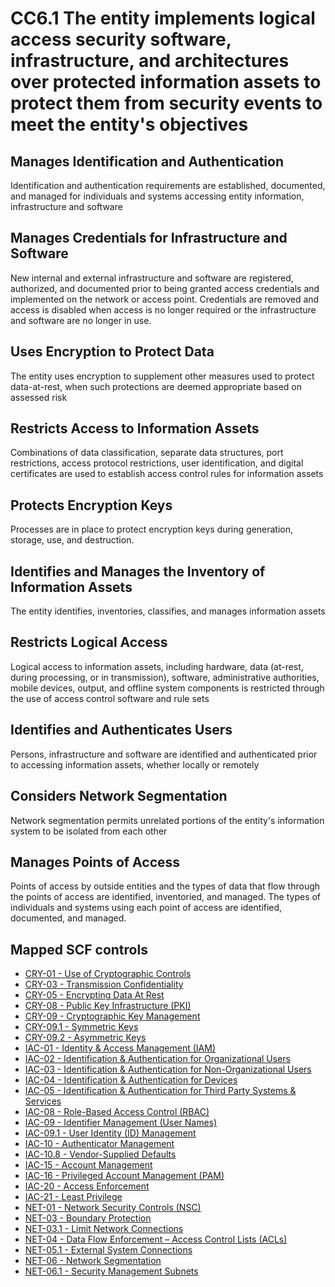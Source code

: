 # CC6.1 The entity implements logical access security software, infrastructure, and architectures over protected information assets to protect them from security events to meet the entity's objectives
## Manages Identification and Authentication
Identification and authentication requirements are established, documented, and managed for individuals and systems accessing entity information, infrastructure and software
## Manages Credentials for Infrastructure and Software
New internal and external infrastructure and software are registered, authorized, and documented prior to being granted access credentials and implemented on the network or access point. Credentials are removed and access is disabled when access is no longer required or the infrastructure and software are no longer in use.
## Uses Encryption to Protect Data
The entity uses encryption to supplement other measures used to protect data-at-rest, when such protections are deemed appropriate based on assessed risk
## Restricts Access to Information Assets
Combinations of data classification, separate data structures, port restrictions, access protocol restrictions, user identification, and digital certificates are used to establish access control rules for information assets
## Protects Encryption Keys
Processes are in place to protect encryption keys during generation, storage, use, and destruction.
## Identifies and Manages the Inventory of Information Assets
The entity identifies, inventories, classifies, and manages information assets
## Restricts Logical Access
Logical access to information assets, including hardware, data (at-rest, during processing, or in transmission), software, administrative authorities, mobile devices, output, and offline system components is restricted through the use of access control software and rule sets
## Identifies and Authenticates Users
Persons, infrastructure and software are identified and authenticated prior to accessing information assets, whether locally or remotely
## Considers Network Segmentation
Network segmentation permits unrelated portions of the entity's information system to be isolated from each other
## Manages Points of Access
Points of access by outside entities and the types of data that flow through the points of access are identified, inventoried, and managed. The types of individuals and systems using each point of access are identified, documented, and managed.
## Mapped SCF controls
- [CRY-01 - Use of Cryptographic Controls](../scf/cry-01-useofcryptographiccontrols.md)
- [CRY-03 - Transmission Confidentiality](../scf/cry-03-transmissionconfidentiality.md)
- [CRY-05 - Encrypting Data At Rest](../scf/cry-05-encryptingdataatrest.md)
- [CRY-08 - Public Key Infrastructure (PKI)](../scf/cry-08-publickeyinfrastructure(pki).md)
- [CRY-09 - Cryptographic Key Management](../scf/cry-09-cryptographickeymanagement.md)
- [CRY-09.1 - Symmetric Keys](../scf/cry-091-symmetrickeys.md)
- [CRY-09.2 - Asymmetric Keys](../scf/cry-092-asymmetrickeys.md)
- [IAC-01 - Identity & Access Management (IAM)](../scf/iac-01-identity&accessmanagement(iam).md)
- [IAC-02 - Identification & Authentication for Organizational Users](../scf/iac-02-identification&authenticationfororganizationalusers.md)
- [IAC-03 - Identification & Authentication for Non-Organizational Users](../scf/iac-03-identification&authenticationfornon-organizationalusers.md)
- [IAC-04 - Identification & Authentication for Devices](../scf/iac-04-identification&authenticationfordevices.md)
- [IAC-05 - Identification & Authentication for Third Party Systems & Services](../scf/iac-05-identification&authenticationforthirdpartysystems&services.md)
- [IAC-08 - Role-Based Access Control (RBAC)](../scf/iac-08-role-basedaccesscontrol(rbac).md)
- [IAC-09 - Identifier Management (User Names)](../scf/iac-09-identifiermanagement(usernames).md)
- [IAC-09.1 - User Identity (ID) Management](../scf/iac-091-useridentity(id)management.md)
- [IAC-10 - Authenticator Management](../scf/iac-10-authenticatormanagement.md)
- [IAC-10.8 - Vendor-Supplied Defaults](../scf/iac-108-vendor-supplieddefaults.md)
- [IAC-15 - Account Management](../scf/iac-15-accountmanagement.md)
- [IAC-16 - Privileged Account Management (PAM)](../scf/iac-16-privilegedaccountmanagement(pam).md)
- [IAC-20 - Access Enforcement](../scf/iac-20-accessenforcement.md)
- [IAC-21 - Least Privilege](../scf/iac-21-leastprivilege.md)
- [NET-01 - Network Security Controls (NSC)](../scf/net-01-networksecuritycontrols(nsc).md)
- [NET-03 - Boundary Protection](../scf/net-03-boundaryprotection.md)
- [NET-03.1 - Limit Network Connections](../scf/net-031-limitnetworkconnections.md)
- [NET-04 - Data Flow Enforcement – Access Control Lists (ACLs)](../scf/net-04-dataflowenforcement–accesscontrollists(acls).md)
- [NET-05.1 - External System Connections](../scf/net-051-externalsystemconnections.md)
- [NET-06 - Network Segmentation](../scf/net-06-networksegmentation.md)
- [NET-06.1 - Security Management Subnets](../scf/net-061-securitymanagementsubnets.md)